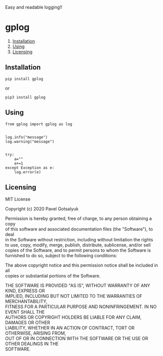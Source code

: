 Easy and readable logging!!



# gplog



1. [Installation](#installation)
2. [Using](#using)
3. [Licensing](#licensing)

## Installation <a name="installation"></a>
```
pip install gplog
```
or
```
pip3 install gplog
```


## Using <a name="Using"></a>
```
from gplog import gplog as log


log.info("message")
log.warning("message")


try:
    a=""
    a+=1
except Exception as e:
    log.error(e)

```




## Licensing <a name="Licensing"></a>

MIT License<br>

Copyright (c) 2020 Pavel Gotsalyuk<br>

Permission is hereby granted, free of charge, to any person obtaining a copy<br>
of this software and associated documentation files (the "Software"), to deal<br>
in the Software without restriction, including without limitation the rights<br>
to use, copy, modify, merge, publish, distribute, sublicense, and/or sell<br>
copies of the Software, and to permit persons to whom the Software is<br>
furnished to do so, subject to the following conditions:<br>

The above copyright notice and this permission notice shall be included in all<br>
copies or substantial portions of the Software.<br>

THE SOFTWARE IS PROVIDED "AS IS", WITHOUT WARRANTY OF ANY KIND, EXPRESS OR<br>
IMPLIED, INCLUDING BUT NOT LIMITED TO THE WARRANTIES OF MERCHANTABILITY,<br>
FITNESS FOR A PARTICULAR PURPOSE AND NONINFRINGEMENT. IN NO EVENT SHALL THE<br>
AUTHORS OR COPYRIGHT HOLDERS BE LIABLE FOR ANY CLAIM, DAMAGES OR OTHER<br>
LIABILITY, WHETHER IN AN ACTION OF CONTRACT, TORT OR OTHERWISE, ARISING FROM,<br>
OUT OF OR IN CONNECTION WITH THE SOFTWARE OR THE USE OR OTHER DEALINGS IN THE<br>
SOFTWARE.